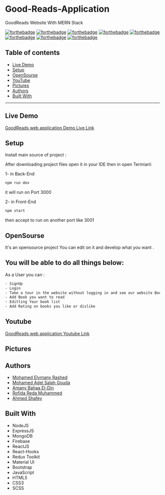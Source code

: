 # Good-Reads-Application
GoodReads Website With MERN Stack

[![forthebadge](https://forthebadge.com/images/badges/built-with-love.svg)](https://forthebadge.com)
[![forthebadge](https://forthebadge.com/images/badges/built-by-developers.svg)](https://forthebadge.com)
[![forthebadge](https://forthebadge.com/images/badges/uses-git.svg)](https://forthebadge.com)
[![forthebadge](https://forthebadge.com/images/badges/made-with-javascript.svg)](https://forthebadge.com)
[![forthebadge](https://forthebadge.com/images/badges/uses-html.svg)](https://forthebadge.com)
[![forthebadge](https://forthebadge.com/images/badges/uses-css.svg)](https://forthebadge.com)
[![forthebadge](https://forthebadge.com/images/badges/powered-by-coffee.svg)](https://forthebadge.com)
[![forthebadge](https://forthebadge.com/images/badges/uses-js.svg)](https://forthebadge.com)

## Table of contents
* [Live Demo](#live-demo)
* [Setup](#setup)
* [OpenSourse](#opensourse)
* [YouTube](#youtube)
* [Pictures](#pictures)
* [Authors](#authors)
* [Built With](#built-with)
***

## Live Demo

[GoodReads web application Demo Live Link](https://mhmadrashd.github.io/front-end/)


## Setup

Install main source of project :

After downloading project files open it in your IDE then in open Termianl:

1- in Back-End

```bash
npm run dev 
```
it will run on Port 3000

2- in Front-End

```bash
npm start 
```
then accept to run on another port like 3001

## OpenSourse

  It's an opensource project You can edit on it and develop what you want .

## You will be able to do all things below:

As a User you can : 

```bash
- SignUp
- Login
- Take a tour in the website without logging in and see our website Books, Authors, Catergories and many features
- Add Book you want to read
- Editting Your book list 
- Add Rating on books you like or dislike
```
## Youtube

[GoodReads web application Youtube Link](https://www.youtube.com/watch?v=TlEd9iaB8MU)

## Pictures


## Authors
* [Mohamed Elymany Rashed](https://github.com/mhmadrashd)
* [Mohamed Adel Salah Gouda](https://github.com/Mohamedadelsaleh)
* [Amany Bahaa El-Din](https://github.com/AmanyBahaaEldin)
* [Rofida  Reda Muhammed](https://github.com/RofidaReda1067)
* [Ahmed Shafey](https://github.com/shafey01)

## Built With
* NodeJS
* ExpressJS
* MongoDB
* Firebase
* ReactJS
* React-Hooks
* Redux Toolkit
* Material UI
* Bootstrap
* JavaScript
* HTML5
* CSS3
* SCSS




